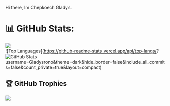 Hi there, Im Chepkoech Gladys.


# 📊 GitHub Stats:

![](https://github-readme-streak-stats.herokuapp.com/?user=Gladysrono&theme=dark&hide_border=false)<br/>
![Top Languages](https://github-readme-stats.vercel.app/api/top-langs/?
![GitHub Stats](https://github-readme-stats.vercel.app/api?username=Gladysrono&theme=tokyonight&hide_border=false&include_all_commits=true&count_private=true)
username=Gladysrono&theme=dark&hide_border=false&include_all_commits=false&count_private=true&layout=compact)




## 🏆 GitHub Trophies
![](https://github-profile-trophy.vercel.app/?username=Gladysrono&theme=radical&no-frame=false&no-bg=true&margin-w=4)

